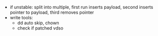 - if unstable: split into multiple, first run inserts payload, second inserts pointer to payload, third removes pointer
- write tools:
  - dd auto skip, chown
  - check if patched vdso

